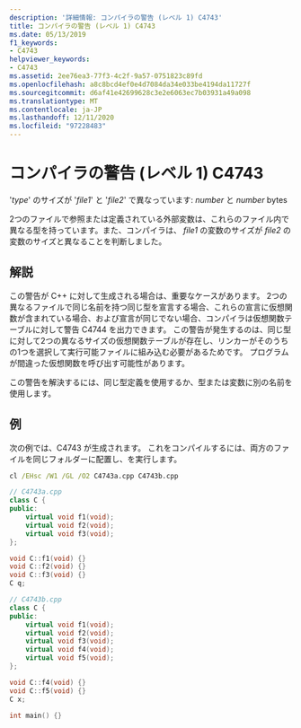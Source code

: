 ```yaml
---
description: '詳細情報: コンパイラの警告 (レベル 1) C4743'
title: コンパイラの警告 (レベル 1) C4743
ms.date: 05/13/2019
f1_keywords:
- C4743
helpviewer_keywords:
- C4743
ms.assetid: 2ee76ea3-77f3-4c2f-9a57-0751823c89fd
ms.openlocfilehash: a8c8bcd4ef0e4d7084da34e033be4194da11727f
ms.sourcegitcommit: d6af41e42699628c3e2e6063ec7b03931a49a098
ms.translationtype: MT
ms.contentlocale: ja-JP
ms.lasthandoff: 12/11/2020
ms.locfileid: "97228483"
---
```

# <a name="compiler-warning-level-1-c4743"></a>コンパイラの警告 (レベル 1) C4743

'*type*' のサイズが '*file1*' と '*file2*' で異なっています: *number* と *number* bytes

2つのファイルで参照または定義されている外部変数は、これらのファイル内で異なる型を持っています。また、コンパイラは、 *file1* の変数のサイズが *file2* の変数のサイズと異なることを判断しました。

## <a name="remarks"></a>解説

この警告が C++ に対して生成される場合は、重要なケースがあります。 2つの異なるファイルで同じ名前を持つ同じ型を宣言する場合、これらの宣言に仮想関数が含まれている場合、および宣言が同じでない場合、コンパイラは仮想関数テーブルに対して警告 C4744 を出力できます。 この警告が発生するのは、同じ型に対して2つの異なるサイズの仮想関数テーブルが存在し、リンカーがそのうちの1つを選択して実行可能ファイルに組み込む必要があるためです。  プログラムが間違った仮想関数を呼び出す可能性があります。

この警告を解決するには、同じ型定義を使用するか、型または変数に別の名前を使用します。

## <a name="example"></a>例

次の例では、C4743 が生成されます。 これをコンパイルするには、両方のファイルを同じフォルダーに配置し、を実行します。  

```cmd
cl /EHsc /W1 /GL /O2 C4743a.cpp C4743b.cpp
```

```cpp
// C4743a.cpp
class C {
public:
    virtual void f1(void);
    virtual void f2(void);
    virtual void f3(void);
};

void C::f1(void) {}
void C::f2(void) {}
void C::f3(void) {}
C q;
```

```cpp
// C4743b.cpp
class C {
public:
    virtual void f1(void);
    virtual void f2(void);
    virtual void f3(void);
    virtual void f4(void);
    virtual void f5(void);
};

void C::f4(void) {}
void C::f5(void) {}
C x;

int main() {}
```
